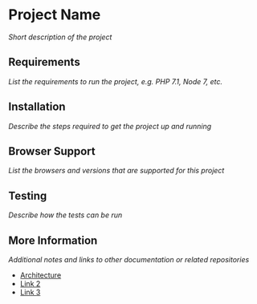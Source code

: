 # Project Name
_Short description of the project_

## Requirements
_List the requirements to run the project, e.g. PHP 7.1, Node 7, etc._

## Installation
_Describe the steps required to get the project up and running_

## Browser Support
_List the browsers and versions that are supported for this project_

## Testing
_Describe how the tests can be run_

## More Information
_Additional notes and links to other documentation or related repositories_

* [Architecture](/docs/architecture.md)
* [Link 2](/docs/link-2.md)
* [Link 3](/docs/link-3.md)
